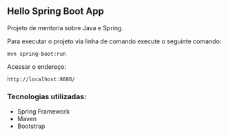 ## Hello Spring Boot App

Projeto de mentoria sobre Java e Spring.

Para executar o projeto via linha de comando execute o seguinte comando:

`mvn spring-boot:run`

Acessar o endereço:

`http://localhost:8080/`

### Tecnologias utilizadas:
- Spring Framework
- Maven
- Bootstrap
